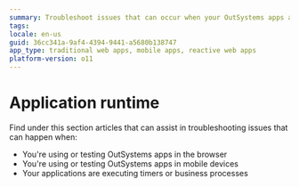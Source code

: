 ```yaml
---
summary: Troubleshoot issues that can occur when your OutSystems apps are running on the browser or a device.
tags: 
locale: en-us
guid: 36cc341a-9af4-4394-9441-a5680b138747
app_type: traditional web apps, mobile apps, reactive web apps
platform-version: o11
---
```


# Application runtime

Find under this section articles that can assist in troubleshooting issues that can happen when:

* You're using or testing OutSystems apps in the browser
* You're using or testing OutSystems apps in mobile devices
* Your applications are executing timers or business processes
